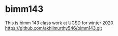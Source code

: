 # bimm143

This is bimm 143 class work at UCSD for winter 2020
https://github.com/akhilmurthy546/bimm143.git

